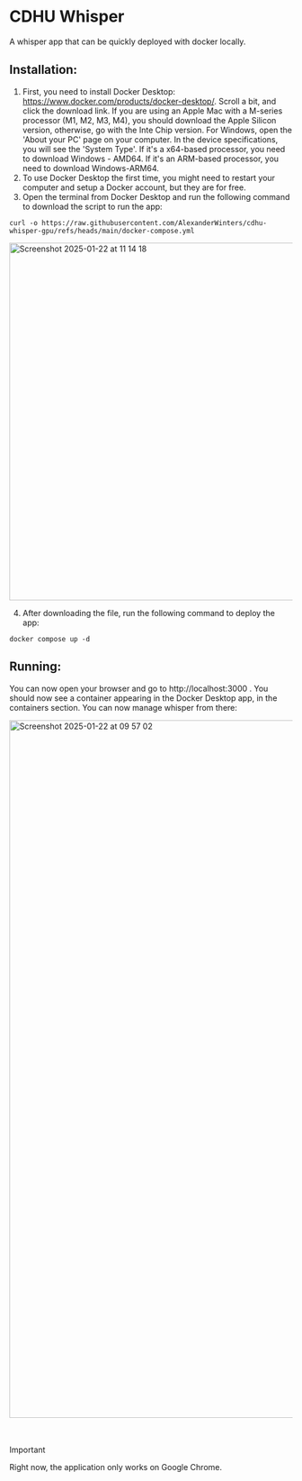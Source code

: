 # CDHU Whisper

A whisper app that can be quickly deployed with docker locally.

## Installation:

1. First, you need to install Docker Desktop: https://www.docker.com/products/docker-desktop/. Scroll a bit, and click the download link. If you are using an Apple Mac with a M-series processor (M1, M2, M3, M4), you should download the Apple Silicon version, otherwise, go with the Inte Chip version. For Windows, open the 'About your PC' page on your computer. In the device specifications, you will see the 'System Type'. If it's a x64-based processor, you need to download Windows - AMD64. If it's an ARM-based processor, you need to download Windows-ARM64.  
2. To use Docker Desktop the first time, you might need to restart your computer and setup a Docker account, but they are for free.
3. Open the terminal from Docker Desktop and run the following command to download the script to run the app:
```
curl -o https://raw.githubusercontent.com/AlexanderWinters/cdhu-whisper-gpu/refs/heads/main/docker-compose.yml
```
<img width="635" alt="Screenshot 2025-01-22 at 11 14 18" src="https://github.com/user-attachments/assets/fce5a959-9980-42bd-8d64-1a675807846a" />

4. After downloading the file, run the following command to deploy the app:
```
docker compose up -d
```
## Running:
You can now open your browser and go to http://localhost:3000 . You should now see a container appearing in the Docker Desktop app, in the containers section. You can now manage whisper from there:


<img width="1239" alt="Screenshot 2025-01-22 at 09 57 02" src="https://github.com/user-attachments/assets/bdeee481-79db-459c-a665-9e744be7ab9c" />
<br>
<br>
<br>

>[!IMPORTANT]
>Right now, the application only works on Google Chrome.


